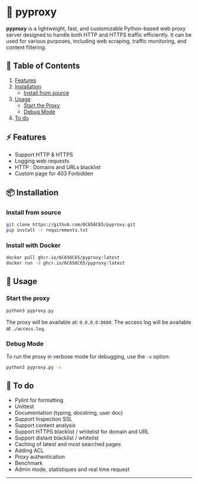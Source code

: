 # 🚀 pyproxy
**pyproxy** is a lightweight, fast, and customizable Python-based web proxy server designed to handle both HTTP and HTTPS traffic efficiently. It can be used for various purposes, including web scraping, traffic monitoring, and content filtering.

## 📑 **Table of Contents**

1. [Features](#-features)
2. [Installation](#-installation)
   - [Install from source](#install-from-source)
3. [Usage](#-usage)
   - [Start the Proxy](#start-the-proxy)
   - [Debug Mode](#debug-mode)
4. [To do](#-to-do)

## ⚡ **Features**

- Support HTTP & HTTPS
- Logging web requests
- HTTP : Domains and URLs blacklist
- Custom page for 403 Forbidden

## 📦 **Installation**

### Install from source
```bash
git clone https://github.com/6C656C65/pyproxy.git
pip install -r requirements.txt
```

### Install with Docker
```bash
docker pull ghcr.io/6C656C65/pyproxy:latest
docker run -d ghcr.io/6C656C65/pyproxy:latest
```

## 🚀 **Usage**

### Start the proxy
```bash
python3 pyproxy.py
```
The proxy will be available at: `0.0.0.0:8080`.
The access log will be available at `./access.log`.

### Debug Mode
To run the proxy in verbose mode for debugging, use the `-v` option:
```bash
python3 pyproxy.py -v
```

## 🔧 **To do**

- Pylint for formatting
- Unittest
- Documentation (typing, docstring, user doc)
- Support Inspection SSL
- Support content analysis
- Support HTTPS blacklist / whitelist for domain and URL
- Support distant blacklist / whitelist
- Caching of latest and most searched pages
- Adding ACL
- Proxy authentication
- Benchmark
- Admin mode, statistiques and real time request

---